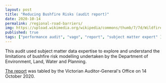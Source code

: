 ```yaml
---
layout: post
title: "Reducing Bushfire Risks (audit report)"
date: 2020-10-14
permalink: /regional-road-barriers/
img: https://upload.wikimedia.org/wikipedia/commons/thumb/7/7d/Wildfire_From_The_Air.jpg/640px-Wildfire_From_The_Air.jpg
published: true
tags: ["performance audit", "vago", "report", "subject matter expert" ]
---
```


This audit used subject matter data expertise to explore and understand the limitations of bushfire risk modelling undertaken by the Department of Environment, Land, Water and Planning.

[The report](https://www.audit.vic.gov.au/report/reducing-bushfire-risks?) was tabled by the Victorian Auditor-General's Office on 14 October 2020.
